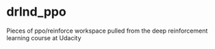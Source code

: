 # drlnd_ppo
Pieces of ppo/reinforce workspace pulled from the deep reinforcement learning course at Udacity 
